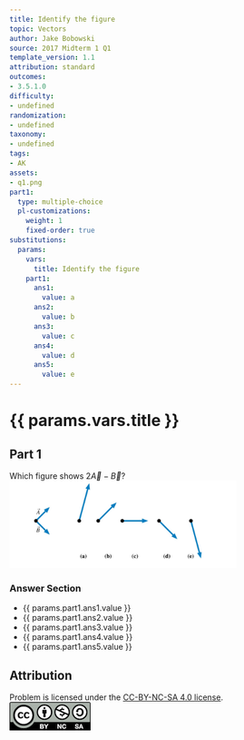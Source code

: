 ```yaml
---
title: Identify the figure
topic: Vectors
author: Jake Bobowski
source: 2017 Midterm 1 Q1
template_version: 1.1
attribution: standard
outcomes:
- 3.5.1.0
difficulty:
- undefined
randomization:
- undefined
taxonomy:
- undefined
tags:
- AK
assets:
- q1.png
part1:
  type: multiple-choice
  pl-customizations:
    weight: 1
    fixed-order: true
substitutions:
  params:
    vars:
      title: Identify the figure
    part1:
      ans1:
        value: a
      ans2:
        value: b
      ans3:
        value: c
      ans4:
        value: d
      ans5:
        value: e
---
```

# {{ params.vars.title }}

## Part 1

Which figure shows $2 \overrightarrow{A} - \overrightarrow{B}$?
<img src="q1.png" alt= "The initial figure shows two arrows, one pointing 45 degrees above the horizontal, and one pointing 45 degrees below the horizontal. Arrow A points 80 degrees above the horizontal, Arrow B points 45 degrees above the horizontal, Arrow C is horizontal, Arrow D points 45 degrees below the horizontal, Arrow e points 80 degrees below the horizontal." width = 400px>

### Answer Section

- {{ params.part1.ans1.value }}
- {{ params.part1.ans2.value }}
- {{ params.part1.ans3.value }}
- {{ params.part1.ans4.value }}
- {{ params.part1.ans5.value }}

## Attribution

Problem is licensed under the [CC-BY-NC-SA 4.0 license](https://creativecommons.org/licenses/by-nc-sa/4.0/).<br> ![The Creative Commons 4.0 license requiring attribution-BY, non-commercial-NC, and share-alike-SA license.](https://raw.githubusercontent.com/firasm/bits/master/by-nc-sa.png)